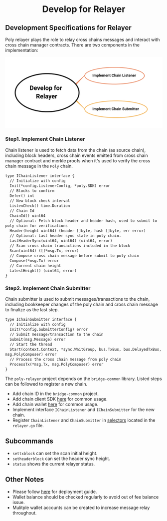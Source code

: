 <h1 align="center">Develop for Relayer</h1>

## Development Specifications for Relayer

Poly relayer plays the role to relay cross chains messages and interact with cross chain manager contracts. There are two components in the implementation:
<div align=center><img src="resources/develop_for_relayer.png" alt=""/></div>


### Step1. Implement Chain Listener
Chain listener is used to fetch data from the chain (as source chain), including block headers, cross chain events emitted from cross chain manager contract and merkle proofs when it's used to verify the cross chain message in the `Poly` chain.

```
type IChainListener interface {
  // Initialize with config
  Init(*config.ListenerConfig, *poly.SDK) error
  // Blocks to confirm
  Defer() int
  // New block check interval
  ListenCheck() time.Duration
  // Chain Id
  ChainId() uint64
  // Optional: Fetch block header and header hash, used to submit to poly chain for verifications
  Header(height uint64) (header []byte, hash []byte, err error)
  // Optional: Last header sync state in poly chain.
  LastHeaderSync(uint64, uint64) (uint64, error)
  // Scan cross chain transactions included in the block
  Scan(uint64) ([]*msg.Tx, error)
  // Compose cross chain message before submit to poly chain
  Compose(*msg.Tx) error
  // Current chain height
  LatestHeight() (uint64, error)
}
```

### Step2. Implement Chain Submitter
Chain submitter is used to submit messages/transactions to the chain, including  bookkeeper changes of the poly chain and cross chain message to finalize as the last step.

```
type IChainSubmitter interface {
  // Initialize with config
  Init(*config.SubmitterConfig) error
  // Submit message/transaction to the chain
  Submit(msg.Message) error
  // Start the thread
  Start(context.Context, *sync.WaitGroup, bus.TxBus, bus.DelayedTxBus, msg.PolyComposer) error  
  // Process the cross chain message from poly chain
  ProcessTx(*msg.Tx, msg.PolyComposer) error
}
```

The `poly-relayer` project depends on the `bridge-common` library. Listed steps can be followed to register a new chain.

- Add chain ID in the `bridge-common` project.
- Add chain client SDK [here](https://github.com/polynetwork/bridge-common/tree/main/chains) for common usage.
- Add chain wallet [here](https://github.com/polynetwork/bridge-common/tree/main/wallet) for common usage.
- Implement interface `IChainListener` and `IChainSubmitter` for the new chain.
- Register `ChainListener` and `ChainSubmitter` in [selectors](https://github.com/polynetwork/poly-relayer/blob/main/relayer/relayer.go#L73) located in the `relayer.go` file.

## Subcommands
- `settxblock` can set the scan initial height.
- `setheaderblock` can set the header sync height.
- `status` shows the current relayer status.

## Other Notes
- Please follow [here](https://github.com/polynetwork/poly-relayer/tree/main/docs) for deployment guide.
- Wallet balance should be checked regularly to avoid out of fee balance issue.
- Mulitple wallet accounts can be created to increase message relay throughout.



